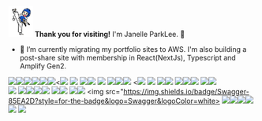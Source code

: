 <img  style="width:50px" src="https://github.com/jparkley/jparkley/blob/master/logo-taekwondo-01-s.jpg">  **Thank you for visiting!**  I'm Janelle ParkLee. :musical_note:
- 🔭 I’m currently migrating my portfolio sites to AWS.  I'm also building a post-share site with membership in React(NextJs), Typescript and Amplify Gen2.

<img  src="https://img.shields.io/badge/typescript-%23007ACC.svg?style=for-the-badge&logo=typescript&logoColor=white"><img  src="https://img.shields.io/badge/Node.js-339933?style=for-the-badge&logo=nodedotjs&logoColor=white"><img  src="https://img.shields.io/badge/nestjs-%23E0234E.svg?style=for-the-badge&logo=nestjs&logoColor=white"><img  src="https://img.shields.io/badge/JavaScript-323330?style=for-the-badge&logo=javascript&logoColor=F7DF1E"><img src="https://img.shields.io/badge/React-20232A?style=for-the-badge&logo=react&logoColor=61DAFB"><img  src="https://img.shields.io/badge/Redux-593D88?style=for-the-badge&logo=redux&logoColor=white"><<img  src="https://img.shields.io/badge/next%20js-000000?style=for-the-badge&logo=nextdotjs&logoColor=white"> <img  src="https://img.shields.io/badge/Express.js-000000?style=for-the-badge&logo=express&logoColor=white"> <img  src="https://img.shields.io/badge/-ApolloGraphQL-311C87?style=for-the-badge&logo=apollo-graphql"><img  src="https://img.shields.io/badge/-GraphQL-E10098?style=for-the-badge&logo=graphql&logoColor=white"> <img  src="https://img.shields.io/badge/Postman-FF6C37?style=for-the-badge&logo=Postman&logoColor=white"> <img  src="https://img.shields.io/badge/PHP-777BB4?style=for-the-badge&logo=php&logoColor=white"><img  src="https://img.shields.io/badge/Laravel-FF2D20?style=for-the-badge&logo=laravel&logoColor=white"><img src="https://img.shields.io/badge/Java-ED8B00?style=for-the-badge&logo=java&logoColor=white"> <<img  src="https://img.shields.io/badge/C-00599C?style=for-the-badge&logo=c&logoColor=white"> <img src="https://img.shields.io/badge/MySQL-00000F?style=for-the-badge&logo=mysql&logoColor=white"> <img  src="https://img.shields.io/badge/MongoDB-4EA94B?style=for-the-badge&logo=mongodb&logoColor=white"><img  src="https://img.shields.io/badge/SQLite-07405E?style=for-the-badge&logo=sqlite&logoColor=white"> <img  src="https://img.shields.io/badge/HTML5-E34F26?style=for-the-badge&logo=html5&logoColor=white"><img  src="https://img.shields.io/badge/CSS3-1572B6?style=for-the-badge&logo=css3&logoColor=white"><img  src="https://img.shields.io/badge/Sass-CC6699?style=for-the-badge&logo=sass&logoColor=white"> <img  src="https://img.shields.io/badge/Tailwind_CSS-38B2AC?style=for-the-badge&logo=tailwind-css&logoColor=white"><img  src="https://img.shields.io/badge/Bootstrap-563D7C?style=for-the-badge&logo=bootstrap&logoColor=white">   
<img  src="https://img.shields.io/badge/GIT-E44C30?style=for-the-badge&logo=git&logoColor=white"> <img src="https://img.shields.io/badge/Jest-C21325?style=for-the-badge&logo=jest&logoColor=white"><img src="https://img.shields.io/badge/Docker-2CA5E0?style=for-the-badge&logo=docker&logoColor=white"><img  src="https://img.shields.io/badge/Webpack-8DD6F9?style=for-the-badge&logo=Webpack&logoColor=white"><img src="https://img.shields.io/badge/Lerna-3E3E3E?style=for-the-badge&logo=lerna&logoColor=white"> <img src="https://img.shields.io/badge/npm-CB3837?style=for-the-badge&logo=npm&logoColor=white"><img src="https://img.shields.io/badge/Eclipse-2C2255?style=for-the-badge&logo=eclipse&logoColor=white"> <img src="https://img.shields.io/badge/VIM-%2311AB00.svg?&style=for-the-badge&logo=vim&logoColor=white"><img src="https://img.shields.io/badge/Stripe-626CD9?style=for-the-badge&logo=Stripe&logoColor=white"> <img src="https://img.shields.io/badge/Swagger-85EA2D?style=for-the-badge&logo=Swagger&logoColor=white> <img src="https://img.shields.io/badge/DATADOG-632CA6?style=for-the-badge&logo=datadog&logoColor=white"><img src="https://img.shields.io/badge/Figma-F24E1E?style=for-the-badge&logo=figma&logoColor=white"><img src="https://img.shields.io/badge/Jira-0052CC?style=for-the-badge&logo=Jira&logoColor=white"><img src="https://img.shields.io/badge/Heroku-430098?style=for-the-badge&logo=heroku&logoColor=white"><img src="https://img.shields.io/badge/Netlify-00C7B7?style=for-the-badge&logo=netlify&logoColor=white">
<img src="https://img.shields.io/badge/Amazon_AWS-FF9900?style=for-the-badge&logo=amazonaws&logoColor=white">
<!--
**jparkley/jparkley** is a ✨ _special_ ✨ repository because its `README.md` (this file) appears on your GitHub profile.

Here are some ideas to get you started:

- 🔭 I’m currently working on ...
- 🌱 I’m currently learning ...
- 👯 I’m looking to collaborate on ...
- 🤔 I’m looking for help with ...
- 💬 Ask me about ...
- 📫 How to reach me: ...
- 😄 Pronouns: ...
- ⚡ Fun fact: ...
-->
